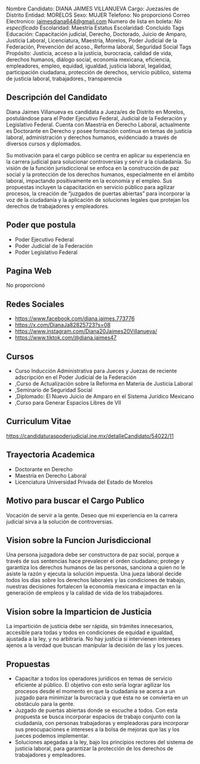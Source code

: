 Nombre Candidato: DIANA JAIMES VILLANUEVA
Cargo: Juezas/es de Distrito
Entidad: MORELOS
Sexo: MUJER
Telefono: No proporcionó
Correo Electronico: jaimesdiana644@gmail.com
Numero de lista en boleta: *No especificado*
Escolaridad: Maestría
Estatus Escolaridad: Concluido
Tags Educación: Capacitación judicial, Derecho, Doctorado, Juicio de Amparo, Justicia Laboral, Licenciatura, Maestría, Morelos, Poder Judicial de la Federación, Prevención del acoso., Reforma laboral, Seguridad Social
Tags Propósito: Justicia, acceso a la justicia, burocracia, calidad de vida, derechos humanos, diálogo social, economía mexicana, eficiencia, empleadores, empleo, equidad, igualdad, justicia laboral, legalidad, participación ciudadana, protección de derechos, servicio público, sistema de justicia laboral, trabajadores., transparencia


## Descripción del Candidato 

Diana Jaimes Villanueva es candidata a Jueza/es de Distrito en Morelos, postulándose para el Poder Ejecutivo Federal, Judicial de la Federación y Legislativo Federal. Cuenta con Maestría en Derecho Laboral, actualmente es Doctorante en Derecho y posee formación continua en temas de justicia laboral, administración y derechos humanos, evidenciado a través de diversos cursos y diplomados.

Su motivación para el cargo público se centra en aplicar su experiencia en la carrera judicial para solucionar controversias y servir a la ciudadanía. Su visión de la función jurisdiccional se enfoca en la construcción de paz social y la protección de los derechos humanos, especialmente en el ámbito laboral, impactando positivamente en la economía y el empleo. Sus propuestas incluyen la capacitación en servicio público para agilizar procesos, la creación de “juzgados de puertas abiertas” para incorporar la voz de la ciudadanía y la aplicación de soluciones legales que protejan los derechos de trabajadores y empleadores.


## Poder que postula

- Poder Ejecutivo Federal
- Poder Judicial de la Federación
- Poder Legislativo Federal


## Pagina Web

No proporcionó


## Redes Sociales

- https://www.facebook.com/diana.jaimes.773776
- https://x.com/DianaJa82825723?s=08
- https://www.instagram.com/Diana20Jaimes20Villanueva/
- https://www.tiktok.com/@diana.jaimes47


## Cursos

- Curso Inducción Administrativa para Jueces y Juezas de reciente adscripción en el Poder Judicial de la Federación
- ,Curso de Actualización sobre la Reforma en Materia de Justicia Laboral
- ,Seminario de Seguridad Social
- ,Diplomado: El Nuevo Juicio de Amparo en el Sistema Jurídico Mexicano
- ,Curso para Generar Espacios Libres de  VII


## Curriculum Vitae

https://candidaturaspoderjudicial.ine.mx/detalleCandidato/54022/11


## Trayectoria Academica

- Doctorante en Derecho
- Maestría en Derecho Laboral
- Licenciatura Universidad Privada del Estado de Morelos


## Motivo para buscar el Cargo Publico

Vocación de servir a la gente. Deseo que mi experiencia en la carrera judicial sirva a la solución de controversias.


## Vision sobre la Funcion Jurisdiccional

Una persona juzgadora debe ser constructora de paz social, porque a través de sus sentencias hace prevalecer el orden ciudadano; protege y garantiza los derechos humanos de las personas, sanciona a quien no le asiste la razón y ejecuta la solución impuesta. Una jueza laboral decide todos los días sobre los derechos laborales y las condiciones de trabajo, nuestras decisiones fortalecen la economía mexicana e impactan en la generación de empleos y la calidad de vida de los trabajadores.


## Vision sobre la Imparticion de Justicia

La impartición de justicia debe ser rápida, sin trámites innecesarios, accesible para todas y todos en condiciones de equidad e igualdad, ajustada a la ley, y no arbitraria. No hay justicia si intervienen intereses ajenos a la verdad que buscan manipular la decisión de las y los jueces.


## Propuestas

- Capacitar a todos los operadores jurídicos en temas de servicio eficiente al público. El objetivo con esto sería lograr agilizar los procesos desde el momento en que la ciudadanía se acerca a un juzgado para minimizar la burocracia y que ésta no se convierta en un obstáculo para la gente.
- Juzgado de puertas abiertas donde se escuche a todos. Con esta propuesta se busca incorporar espacios de trabajo conjunto con la ciudadanía, con personas trabajadoras y empleadoras para incorporar sus preocupaciones e intereses a la bolsa de mejoras que las y los jueces podemos implementar.
- Soluciones apegadas a la ley, bajo los principios rectores del sistema de justicia laboral, para garantizar la protección de los derechos de trabajadores y empleadores.

